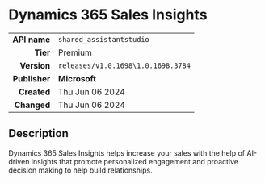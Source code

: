 # Dynamics 365 Sales Insights
| | |
|-:|-|
|**API name**|`shared_assistantstudio`|
|**Tier**|Premium|
|**Version**|`releases/v1.0.1698\1.0.1698.3784`|
|**Publisher**|**Microsoft**|
|**Created**|Thu Jun 06 2024|
|**Changed**|Thu Jun 06 2024|

## Description
Dynamics 365 Sales Insights helps increase your sales with the help of AI-driven insights that promote personalized engagement and proactive decision making to help build relationships.
